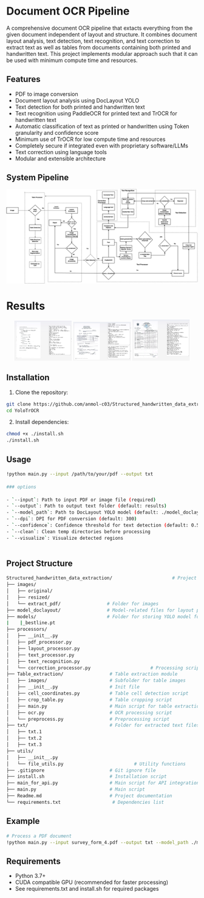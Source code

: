 # Document OCR Pipeline

A comprehensive document OCR pipeline that  extacts everything from the given document independent of layout and structure. It combines document layout analysis, text detection, text recognition, and text correction to extract text as well as tables from documents containing both printed and handwritten text.
This project implements modular approach such that it can be used with minimum compute time and resources.

## Features

- PDF to image conversion
- Document layout analysis using DocLayout YOLO
- Text detection for both printed and handwritten text
- Text recognition using PaddleOCR for printed text and TrOCR for handwritten text
- Automatic classification of text as printed or handwritten using Token granularity and confidence score
- Minimum use of TrOCR for low compute time and resources 
- Completely secure if integrated even with proprietary software/LLMs
- Text correction using language tools
- Modular and extensible architecture

## System Pipeline

![Layout Independent Extraction Pipeline](https://github.com/anmol-c03/Structured_handwritten_data_extraction/blob/main/images/project_pipeline/system_pipeline.png)


# Results

<!-- 1. Survey Form without Tables:
![NO Tables](https://github.com/anmol-c03/Structured_handwritten_data_extraction/blob/main/results/survey_results.png)

2. Survey Form with Table:
![With  Tables](https://github.com/anmol-c03/Structured_handwritten_data_extraction/blob/main/results/surveyform_withtables.png)

3. Table Only
![Marksheet](https://github.com/anmol-c03/Structured_handwritten_data_extraction/blob/main/results/table_as_csv.png) -->
<p align="center">
  <img src="https://github.com/anmol-c03/Structured_handwritten_data_extraction/blob/main/results/survey_results.png" width="30%" alt="NO Tables">
  <img src="https://github.com/anmol-c03/Structured_handwritten_data_extraction/blob/main/results/surveyform_withtables.png" width="30%" alt="With Tables">
  <img src="https://github.com/anmol-c03/Structured_handwritten_data_extraction/blob/main/results/table_as_csv.png" width="30%" alt="Marksheet">
</p>


## Installation

1. Clone the repository:
```bash
git clone https://github.com/anmol-c03/Structured_handwritten_data_extraction.git
cd YoloTrOCR
```

2. Install dependencies:
```bash
chmod +x ./install.sh
./install.sh
```



## Usage

```bash
!python main.py --input /path/to/your/pdf --output txt 

### options

- `--input`: Path to input PDF or image file (required)
- `--output`: Path to output text folder (default: results)
- `--model_path`: Path to DocLayout YOLO model (default: ./model_doclayout/DocLayout-YOLO-DocStructBench/doclayout_yolo_docstructbench_imgsz1024.pt)
- `--dpi`: DPI for PDF conversion (default: 300)
- `--confidence`: Confidence threshold for text detection (default: 0.5)
- `--clean`: Clean temp directories before processing
- `--visualize`: Visualize detected regions



```

## Project Structure

```bash
Structured_handwritten_data_extraction/                      # Project root
├── images/  
│   ├── original/
│   ├── resized/
│   └── extract_pdf/                 # Folder for images
├── model_doclayout/                 # Model-related files for layout processor
├── models/                          # Folder for storing YOLO model for text detection
|    |_bestline.pt                         
├── processors/
│   ├── __init__.py
│   ├── pdf_processor.py
│   ├── layout_processor.py
│   ├── text_processor.py
│   ├── text_recognition.py
│   └── correction_processor.py                      # Processing scripts
├── Table_extraction/                 # Table extraction module
│   ├── images/                       # Subfolder for table images
│   ├── __init__.py                   # Init file
│   ├── cell_coordinates.py           # Table cell detection script
│   ├── crop_table.py                 # Table cropping script
│   ├── main.py                       # Main script for table extraction
│   ├── ocr.py                        # OCR processing script
│   └── preprocess.py                 # Preprocessing script
├── txt/                              # Folder for extracted text files
│   ├── txt.1                         
│   ├── txt.2                         
│   ├── txt.3                         
├── utils/
│   ├── __init__.py
│   └── file_utils.py                          # Utility functions
├── .gitignore                        # Git ignore file
├── install.sh                        # Installation script
├── main_for_api.py                   # Main script for API integration
├── main.py                           # Main script
├── Readme.md                         # Project documentation
└── requirements.txt                   # Dependencies list


```

## Example

```bash
# Process a PDF document
!python main.py --input survey_form_4.pdf --output txt --model_path ./model_doclayout/DocLayout-YOLO-DocStructBench/doclayout_yolo_docstructbench_imgsz1024.pt --clean

```

## Requirements

- Python 3.7+
- CUDA compatible GPU (recommended for faster processing)
- See requirements.txt and install.sh for required packages

